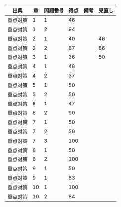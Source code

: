 | 出典     | 章 | 問題番号 | 得点 | 備考 | 見直し |
| -------- | -- | -------- | ---- | ---- | ------ |
| 重点対策 | 1  | 1        | 46   |      |        |
| 重点対策 | 1  | 2        | 94   |      |        |
| 重点対策 | 2  | 1        | 40   |      | 46     |
| 重点対策 | 2  | 2        | 87   |      | 86     |
| 重点対策 | 3  | 1        | 36   |      | 50     |
| 重点対策 | 4  | 1        | 48   |      |        |
| 重点対策 | 4  | 2        | 37   |      |        |
| 重点対策 | 5  | 1        | 50   |      |        |
| 重点対策 | 5  | 2        | 50   |      |        |
| 重点対策 | 6  | 1        | 47   |      |        |
| 重点対策 | 6  | 2        | 90   |      |        |
| 重点対策 | 7  | 1        | 50   |      |        |
| 重点対策 | 7  | 2        | 50   |      |        |
| 重点対策 | 7  | 3        | 100  |      |        |
| 重点対策 | 8  | 1        | 50   |      |        |
| 重点対策 | 8  | 2        | 100  |      |        |
| 重点対策 | 9  | 1        | 50   |      |        |
| 重点対策 | 9  | 1        | 83   |      |        |
| 重点対策 | 10 | 1        | 100  |      |        |
| 重点対策 | 10 | 2        | 84   |      |        |
